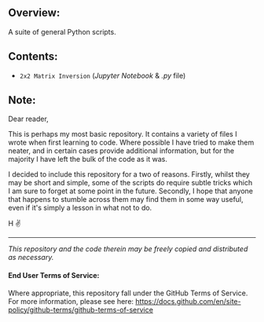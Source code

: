 ## Overview:
A suite of general Python scripts.

## Contents:
- `2x2 Matrix Inversion` (_Jupyter Notebook_ & _.py_ file)

## Note:
Dear reader,

This is perhaps my most basic repository. It contains a variety of files I wrote when first learning to code. Where possible I have tried to make them neater, and in certain cases provide additional information, but for the majority I have left the bulk of the code as it was. 

I decided to include this repository for a two of reasons. Firstly, whilst they may be short and simple, some of the scripts do require subtle tricks which I am sure to forget at some point in the future. Secondly, I hope that anyone that happens to stumble across them may find them in some way useful, even if it's simply a lesson in what not to do.

H ✌️

---
_This repository and the code therein may be freely copied and distributed as necessary._

#### End User Terms of Service:
Where appropriate, this repository fall under the GitHub Terms of Service. For more information, please see here: https://docs.github.com/en/site-policy/github-terms/github-terms-of-service
